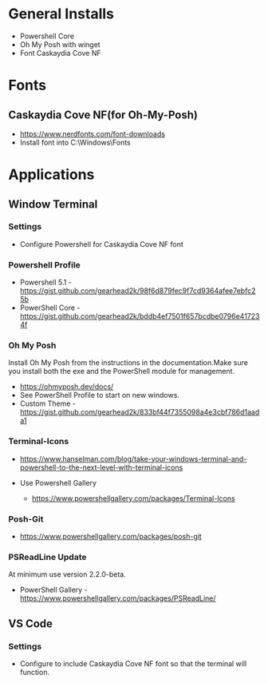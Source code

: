 
# General Installs
* Powershell Core
* Oh My Posh with winget
* Font Caskaydia Cove NF

# Fonts
## Caskaydia Cove NF(for Oh-My-Posh)

  * https://www.nerdfonts.com/font-downloads
  * Install font into C:\Windows\Fonts

# Applications

## Window Terminal

### Settings 

  * Configure Powershell for Caskaydia Cove NF font

### Powershell Profile

  * Powershell 5.1 - https://gist.github.com/gearhead2k/98f6d879fec9f7cd9364afee7ebfc25b
  * PowerShell Core - https://gist.github.com/gearhead2k/bddb4ef7501f657bcdbe0796e417234f
  
### Oh My Posh
  
  Install Oh My Posh from the instructions in the documentation.Make sure you install both the exe and the PowerShell module for management.
  * https://ohmyposh.dev/docs/
  * See PowerShell Profile to start on new windows.
  * Custom Theme - https://gist.github.com/gearhead2k/833bf44f7355098a4e3cbf786d1aada1
  
### Terminal-Icons
  * https://www.hanselman.com/blog/take-your-windows-terminal-and-powershell-to-the-next-level-with-terminal-icons
  
  * Use Powershell Gallery
    * https://www.powershellgallery.com/packages/Terminal-Icons

### Posh-Git
  * https://www.powershellgallery.com/packages/posh-git

### PSReadLine Update

At minimum use version 2.2.0-beta.

* PowerShell Gallery - https://www.powershellgallery.com/packages/PSReadLine/


## VS Code

### Settings
* Configure to include Caskaydia Cove NF font so that the terminal will function.
